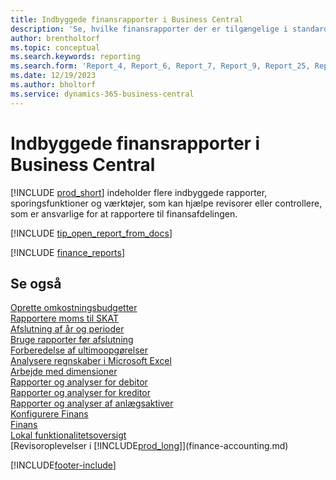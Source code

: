 ```yaml
---
title: Indbyggede finansrapporter i Business Central
description: 'Se, hvilke finansrapporter der er tilgængelige i standardversionen af Business Central, så du kan holde styr på virksomheden. Brug rapport 38 til gevinst/tab (P/L)-rapportering.'
author: brentholtorf
ms.topic: conceptual
ms.search.keywords: reporting
ms.search.form: 'Report_4, Report_6, Report_7, Report_9, Report_25, Report_38'
ms.date: 12/19/2023
ms.author: bholtorf
ms.service: dynamics-365-business-central
---
```


# Indbyggede finansrapporter i Business Central

[!INCLUDE [prod_short](includes/prod_short.md)] indeholder flere indbyggede rapporter, sporingsfunktioner og værktøjer, som kan hjælpe revisorer eller controllere, som er ansvarlige for at rapportere til finansafdelingen. 

[!INCLUDE [tip_open_report_from_docs](includes/tip-open-report-from-docs.md)]

[!INCLUDE [finance_reports](includes/finance-reports-include.md)]


## Se også

[Oprette omkostningsbudgetter](finance-create-cost-budgets.md)  
[Rapportere moms til SKAT](finance-how-report-vat.md)  
[Afslutning af år og perioder](year-close-years-periods.md)  
[Bruge rapporter før afslutning](year-prepare-preclose-reports.md)  
[Forberedelse af ultimoopgørelser](year-prepare-close-statement.md)  
[Analysere regnskaber i Microsoft Excel](finance-analyze-excel.md)  
[Arbejde med dimensioner](finance-dimensions.md)  
[Rapporter og analyser for debitor](receivables-reports.md)  
[Rapporter og analyser for kreditor](payables-reports.md)  
[Rapporter og analyser af anlægsaktiver](fa-reports.md)  
[Konfigurere Finans](finance-setup-finance.md)  
[Finans](finance.md)  
[Lokal funktionalitetsoversigt](about-localization.md)  
[Revisoroplevelser i [!INCLUDE[prod_long](includes/prod_long.md)]](finance-accounting.md)  


[!INCLUDE[footer-include](includes/footer-banner.md)]
